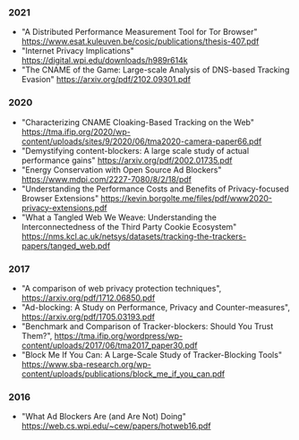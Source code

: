 ### 2021

* "A Distributed Performance Measurement Tool for Tor Browser" https://www.esat.kuleuven.be/cosic/publications/thesis-407.pdf
* "Internet Privacy Implications" https://digital.wpi.edu/downloads/h989r614k
* "The CNAME of the Game: Large-scale Analysis of DNS-based Tracking Evasion" https://arxiv.org/pdf/2102.09301.pdf

### 2020

* "Characterizing CNAME Cloaking-Based Tracking on the Web" https://tma.ifip.org/2020/wp-content/uploads/sites/9/2020/06/tma2020-camera-paper66.pdf
* "Demystifying content-blockers: A large scale study of actual performance gains" https://arxiv.org/pdf/2002.01735.pdf
* "Energy Conservation with Open Source Ad Blockers" https://www.mdpi.com/2227-7080/8/2/18/pdf
* "Understanding the Performance Costs and Benefits of Privacy-focused Browser Extensions" https://kevin.borgolte.me/files/pdf/www2020-privacy-extensions.pdf
* "What a Tangled Web We Weave: Understanding the Interconnectedness of the Third Party Cookie Ecosystem" https://nms.kcl.ac.uk/netsys/datasets/tracking-the-trackers-papers/tanged_web.pdf

### 2017

* "A comparison of web privacy protection techniques", https://arxiv.org/pdf/1712.06850.pdf
* "Ad-blocking: A Study on Performance, Privacy and Counter-measures", https://arxiv.org/pdf/1705.03193.pdf
* "Benchmark and Comparison of Tracker-blockers: Should You Trust Them?", https://tma.ifip.org/wordpress/wp-content/uploads/2017/06/tma2017_paper30.pdf
* "Block Me If You Can: A Large-Scale Study of Tracker-Blocking Tools" https://www.sba-research.org/wp-content/uploads/publications/block_me_if_you_can.pdf

### 2016

* "What Ad Blockers Are (and Are Not) Doing" https://web.cs.wpi.edu/~cew/papers/hotweb16.pdf